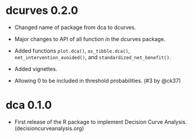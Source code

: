 # dcurves 0.2.0

* Changed name of package from dca to dcurves.

* Major changes to API of all function in the dcurves package.

* Added functions `plot.dca()`, `as_tibble.dca()`, `net_intervention_avoided()`, and `standardized_net_benefit()`.

* Added vignettes.

* Allowing 0 to be included in threshold probabilities. (#3 by @ck37)

# dca 0.1.0

* First release of the R package to implement Decision Curve Analysis. (decisioncurveanalysis.org)

